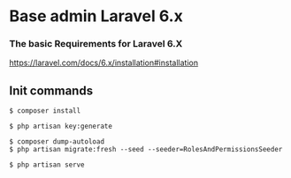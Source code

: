 # Base admin Laravel 6.x

### The basic Requirements for Laravel 6.X
https://laravel.com/docs/6.x/installation#installation


## Init commands
```
$ composer install
```

```
$ php artisan key:generate
```

```
$ composer dump-autoload
$ php artisan migrate:fresh --seed --seeder=RolesAndPermissionsSeeder
```

```
$ php artisan serve
```


